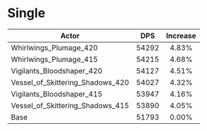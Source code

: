 # Single
| Actor | DPS | Increase |
|---|:---:|:---:|
|Whirlwings_Plumage_420|54292|4.83%|
|Whirlwings_Plumage_415|54215|4.68%|
|Vigilants_Bloodshaper_420|54127|4.51%|
|Vessel_of_Skittering_Shadows_420|54027|4.32%|
|Vigilants_Bloodshaper_415|53947|4.16%|
|Vessel_of_Skittering_Shadows_415|53890|4.05%|
|Base|51793|0.00%|

